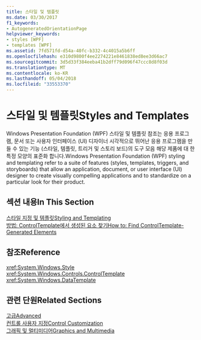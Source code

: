 ```yaml
---
title: 스타일 및 템플릿
ms.date: 03/30/2017
f1_keywords:
- AutogeneratedOrientationPage
helpviewer_keywords:
- styles [WPF]
- templates [WPF]
ms.assetid: 7fd571fd-d54a-40fc-b332-4c4015a5b6ff
ms.openlocfilehash: e310d9800f4ee2274221e8461838ed8ee3d66ac7
ms.sourcegitcommit: 3d5d33f384eeba41b2dff79d096f47ccc8d8f03d
ms.translationtype: MT
ms.contentlocale: ko-KR
ms.lasthandoff: 05/04/2018
ms.locfileid: "33553370"
---
```

# <a name="styles-and-templates"></a><span data-ttu-id="cf86d-102">스타일 및 템플릿</span><span class="sxs-lookup"><span data-stu-id="cf86d-102">Styles and Templates</span></span>
<span data-ttu-id="cf86d-103">Windows Presentation Foundation (WPF) 스타일 및 템플릿 참조는 응용 프로그램, 문서 또는 사용자 인터페이스 (UI) 디자이너 시각적으로 뛰어난 응용 프로그램을 만들 수 있는 기능 (스타일, 템플릿, 트리거 및 스토리 보드)의 도구 모음 해당 제품에 대 한 특정 모양의 표준화 합니다.</span><span class="sxs-lookup"><span data-stu-id="cf86d-103">Windows Presentation Foundation (WPF) styling and templating refer to a suite of features (styles, templates, triggers, and storyboards) that allow an application, document, or user interface (UI) designer to create visually compelling applications and to standardize on a particular look for their product.</span></span>  
  
## <a name="in-this-section"></a><span data-ttu-id="cf86d-104">섹션 내용</span><span class="sxs-lookup"><span data-stu-id="cf86d-104">In This Section</span></span>  
 [<span data-ttu-id="cf86d-105">스타일 지정 및 템플릿</span><span class="sxs-lookup"><span data-stu-id="cf86d-105">Styling and Templating</span></span>](../../../../docs/framework/wpf/controls/styling-and-templating.md)  
  [<span data-ttu-id="cf86d-106">방법: ControlTemplate에서 생성된 요소 찾기</span><span class="sxs-lookup"><span data-stu-id="cf86d-106">How to: Find ControlTemplate-Generated Elements</span></span>](../../../../docs/framework/wpf/controls/how-to-find-controltemplate-generated-elements.md)  
  
## <a name="reference"></a><span data-ttu-id="cf86d-107">참조</span><span class="sxs-lookup"><span data-stu-id="cf86d-107">Reference</span></span>  
 <xref:System.Windows.Style>  
  <xref:System.Windows.Controls.ControlTemplate>  
  <xref:System.Windows.DataTemplate>  
  
## <a name="related-sections"></a><span data-ttu-id="cf86d-108">관련 단원</span><span class="sxs-lookup"><span data-stu-id="cf86d-108">Related Sections</span></span>  
 [<span data-ttu-id="cf86d-109">고급</span><span class="sxs-lookup"><span data-stu-id="cf86d-109">Advanced</span></span>](../../../../docs/framework/wpf/advanced/index.md)  
  [<span data-ttu-id="cf86d-110">컨트롤 사용자 지정</span><span class="sxs-lookup"><span data-stu-id="cf86d-110">Control Customization</span></span>](../../../../docs/framework/wpf/controls/control-customization.md)  
  [<span data-ttu-id="cf86d-111">그래픽 및 멀티미디어</span><span class="sxs-lookup"><span data-stu-id="cf86d-111">Graphics and Multimedia</span></span>](../../../../docs/framework/wpf/graphics-multimedia/index.md)
